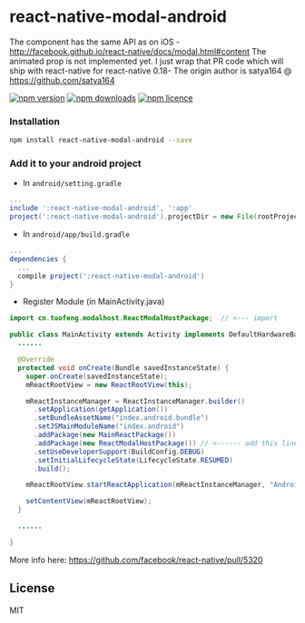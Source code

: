 # react-native-modal-android
The <Modal /> component has the same API as on iOS - http://facebook.github.io/react-native/docs/modal.html#content
The animated prop is not implemented yet.
I just wrap that PR code which will ship with react-native for react-native 0.18- 
The origin author is satya164 @ https://github.com/satya164

[![npm version](http://img.shields.io/npm/v/react-native-modal-android.svg?style=flat-square)](https://npmjs.org/package/react-native-modal-android "View this project on npm")
[![npm downloads](http://img.shields.io/npm/dm/react-native-modal-android.svg?style=flat-square)](https://npmjs.org/package/react-native-modal-android "View this project on npm")
[![npm licence](http://img.shields.io/npm/l/react-native-modal-android.svg?style=flat-square)](https://npmjs.org/package/react-native-modal-android "View this project on npm")

### Installation

```bash
npm install react-native-modal-android --save
```

### Add it to your android project

* In `android/setting.gradle`

```gradle
...
include ':react-native-modal-android', ':app'
project(':react-native-modal-android').projectDir = new File(rootProject.projectDir, '../node_modules/react-native-modal-android')
```

* In `android/app/build.gradle`

```gradle
...
dependencies {
  ...
  compile project(':react-native-modal-android')
}
```

* Register Module (in MainActivity.java)

```java
import cn.tuofeng.modalhost.ReactModalHostPackage;  // <--- import

public class MainActivity extends Activity implements DefaultHardwareBackBtnHandler {
  ......

  @Override
  protected void onCreate(Bundle savedInstanceState) {
    super.onCreate(savedInstanceState);
    mReactRootView = new ReactRootView(this);

    mReactInstanceManager = ReactInstanceManager.builder()
      .setApplication(getApplication())
      .setBundleAssetName("index.android.bundle")
      .setJSMainModuleName("index.android")
      .addPackage(new MainReactPackage())
      .addPackage(new ReactModalHostPackage()) // <------ add this line to yout MainActivity class
      .setUseDeveloperSupport(BuildConfig.DEBUG)
      .setInitialLifecycleState(LifecycleState.RESUMED)
      .build();

    mReactRootView.startReactApplication(mReactInstanceManager, "AndroidRNSample", null);

    setContentView(mReactRootView);
  }

  ......

}
```

More info here: https://github.com/facebook/react-native/pull/5320

## License
MIT
